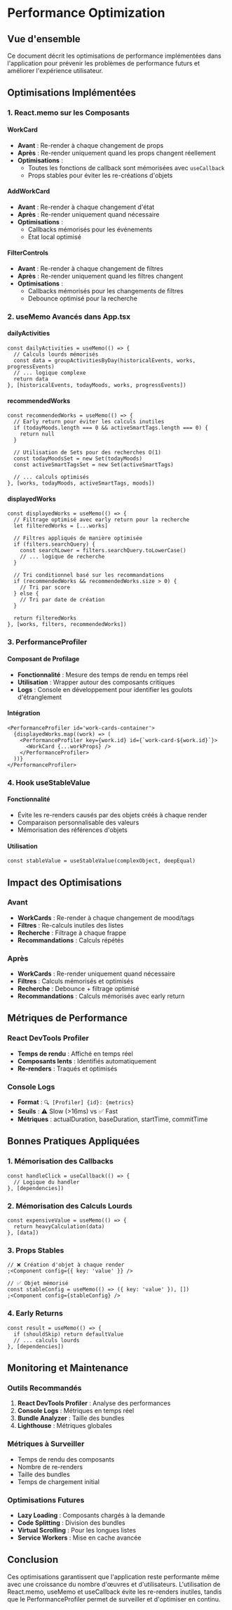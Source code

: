 # Performance Optimization

## Vue d'ensemble

Ce document décrit les optimisations de performance implémentées dans l'application pour prévenir les problèmes de performance futurs et améliorer l'expérience utilisateur.

## Optimisations Implémentées

### 1. React.memo sur les Composants

#### WorkCard

- **Avant** : Re-render à chaque changement de props
- **Après** : Re-render uniquement quand les props changent réellement
- **Optimisations** :
  - Toutes les fonctions de callback sont mémorisées avec `useCallback`
  - Props stables pour éviter les re-créations d'objets

#### AddWorkCard

- **Avant** : Re-render à chaque changement d'état
- **Après** : Re-render uniquement quand nécessaire
- **Optimisations** :
  - Callbacks mémorisés pour les événements
  - État local optimisé

#### FilterControls

- **Avant** : Re-render à chaque changement de filtres
- **Après** : Re-render uniquement quand les filtres changent
- **Optimisations** :
  - Callbacks mémorisés pour les changements de filtres
  - Debounce optimisé pour la recherche

### 2. useMemo Avancés dans App.tsx

#### dailyActivities

```tsx
const dailyActivities = useMemo(() => {
  // Calculs lourds mémorisés
  const data = groupActivitiesByDay(historicalEvents, works, progressEvents)
  // ... logique complexe
  return data
}, [historicalEvents, todayMoods, works, progressEvents])
```

#### recommendedWorks

```tsx
const recommendedWorks = useMemo(() => {
  // Early return pour éviter les calculs inutiles
  if (todayMoods.length === 0 && activeSmartTags.length === 0) {
    return null
  }

  // Utilisation de Sets pour des recherches O(1)
  const todayMoodsSet = new Set(todayMoods)
  const activeSmartTagsSet = new Set(activeSmartTags)

  // ... calculs optimisés
}, [works, todayMoods, activeSmartTags, moods])
```

#### displayedWorks

```tsx
const displayedWorks = useMemo(() => {
  // Filtrage optimisé avec early return pour la recherche
  let filteredWorks = [...works]

  // Filtres appliqués de manière optimisée
  if (filters.searchQuery) {
    const searchLower = filters.searchQuery.toLowerCase()
    // ... logique de recherche
  }

  // Tri conditionnel basé sur les recommandations
  if (recommendedWorks && recommendedWorks.size > 0) {
    // Tri par score
  } else {
    // Tri par date de création
  }

  return filteredWorks
}, [works, filters, recommendedWorks])
```

### 3. PerformanceProfiler

#### Composant de Profilage

- **Fonctionnalité** : Mesure des temps de rendu en temps réel
- **Utilisation** : Wrapper autour des composants critiques
- **Logs** : Console en développement pour identifier les goulots d'étranglement

#### Intégration

```tsx
<PerformanceProfiler id='work-cards-container'>
  {displayedWorks.map((work) => (
    <PerformanceProfiler key={work.id} id={`work-card-${work.id}`}>
      <WorkCard {...workProps} />
    </PerformanceProfiler>
  ))}
</PerformanceProfiler>
```

### 4. Hook useStableValue

#### Fonctionnalité

- Évite les re-renders causés par des objets créés à chaque render
- Comparaison personnalisable des valeurs
- Mémorisation des références d'objets

#### Utilisation

```tsx
const stableValue = useStableValue(complexObject, deepEqual)
```

## Impact des Optimisations

### Avant

- **WorkCards** : Re-render à chaque changement de mood/tags
- **Filtres** : Re-calculs inutiles des listes
- **Recherche** : Filtrage à chaque frappe
- **Recommandations** : Calculs répétés

### Après

- **WorkCards** : Re-render uniquement quand nécessaire
- **Filtres** : Calculs mémorisés et optimisés
- **Recherche** : Debounce + filtrage optimisé
- **Recommandations** : Calculs mémorisés avec early return

## Métriques de Performance

### React DevTools Profiler

- **Temps de rendu** : Affiché en temps réel
- **Composants lents** : Identifiés automatiquement
- **Re-renders** : Traqués et optimisés

### Console Logs

- **Format** : `🔍 [Profiler] {id}: {metrics}`
- **Seuils** : ⚠️ Slow (>16ms) vs ✅ Fast
- **Métriques** : actualDuration, baseDuration, startTime, commitTime

## Bonnes Pratiques Appliquées

### 1. Mémorisation des Callbacks

```tsx
const handleClick = useCallback(() => {
  // Logique du handler
}, [dependencies])
```

### 2. Mémorisation des Calculs Lourds

```tsx
const expensiveValue = useMemo(() => {
  return heavyCalculation(data)
}, [data])
```

### 3. Props Stables

```tsx
// ❌ Création d'objet à chaque render
;<Component config={{ key: 'value' }} />

// ✅ Objet mémorisé
const stableConfig = useMemo(() => ({ key: 'value' }), [])
;<Component config={stableConfig} />
```

### 4. Early Returns

```tsx
const result = useMemo(() => {
  if (shouldSkip) return defaultValue
  // ... calculs lourds
}, [dependencies])
```

## Monitoring et Maintenance

### Outils Recommandés

1. **React DevTools Profiler** : Analyse des performances
2. **Console Logs** : Métriques en temps réel
3. **Bundle Analyzer** : Taille des bundles
4. **Lighthouse** : Métriques globales

### Métriques à Surveiller

- Temps de rendu des composants
- Nombre de re-renders
- Taille des bundles
- Temps de chargement initial

### Optimisations Futures

- **Lazy Loading** : Composants chargés à la demande
- **Code Splitting** : Division des bundles
- **Virtual Scrolling** : Pour les longues listes
- **Service Workers** : Mise en cache avancée

## Conclusion

Ces optimisations garantissent que l'application reste performante même avec une croissance du nombre d'œuvres et d'utilisateurs. L'utilisation de React.memo, useMemo et useCallback évite les re-renders inutiles, tandis que le PerformanceProfiler permet de surveiller et d'optimiser en continu.
